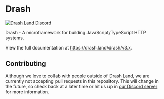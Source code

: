 # Drash

[![Drash Land Discord](https://img.shields.io/badge/discord-join-blue?logo=discord)](https://discord.gg/RFsCSaHRWK)

Drash - A microframework for building JavaScript/TypeScript HTTP systems.

View the full documentation at https://drash.land/drash/v3.x.

## Contributing

Although we love to collab with people outside of Drash Land, we are currently not accepting pull requests in this repository. This will change in the future, so check back at a later time or hit us up in [our Discord server](https://discord.gg/RFsCSaHRWK) for more information.
